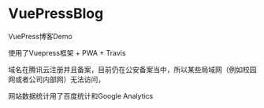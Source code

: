 # VuePressBlog
VuePress博客Demo

使用了Vuepress框架 + PWA + Travis

域名在腾讯云注册并且备案，目前仍在公安备案当中，所以某些局域网（例如校园网或者公司内部网）无法访问，

网站数据统计用了百度统计和Google Analytics